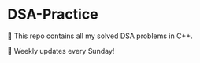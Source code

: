 # DSA-Practice

🧠 This repo contains all my solved DSA problems in C++.

📅 Weekly updates every Sunday!
